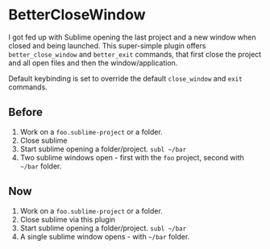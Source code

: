 BetterCloseWindow
=================

I got fed up with Sublime opening the last project and a new window when closed and being launched. This super-simple plugin offers `better_close_window` and `better_exit` commands, that first close the project and all open files and then the window/application.

Default keybinding is set to override the default `close_window` and `exit` commands.

## Before

1. Work on a `foo.sublime-project` or a folder.
2. Close sublime
3. Start sublime opening a folder/project. `subl ~/bar`
4. Two sublime windows open - first with the `foo` project, second with `~/bar` folder.

## Now

1. Work on a `foo.sublime-project` or a folder.
2. Close sublime via this plugin
3. Start sublime opening a folder/project. `subl ~/bar`
4. A single sublime window opens - with `~/bar` folder.
